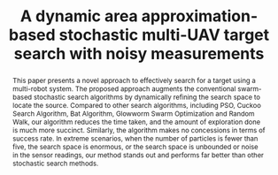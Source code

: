 ---
layout: project-page-new
title: "A dynamic area approximation-based stochastic multi-UAV target search with noisy measurements"
authors:
  - name: P. Gokul
    sup: 1
  - name: K. Harikumar
    sup: 2
  - name: J. Senthilnath
    sup: 3
affiliations:
  - name: Manipal Instituteof Technology, Manipal
    link: https://www.manipal.edu/mit.html
    sup: 1
  - name: Robotics Research Center, IIIT Hyderabad, India
    link: https://robotics.iiit.ac.in
    sup: 2
  - name: Institute for Infocomm Research (I2R), A*STAR, Singapore
    link: https://www.a-star.edu.sg/i2r
    sup: 3
permalink: /publications/2024/P_A-dynamic-area/
abstract: "This paper presents a novel approach to effectively search for a target using a multi-robot system. The proposed approach augments the conventional swarm-based stochastic search algorithms by dynamically refining the search space to locate the source. Compared to other search algorithms, including PSO, Cuckoo Search Algorithm, Bat Algorithm, Glowworm Swarm Optimization and Random Walk, our algorithm reduces the time taken, and the amount of exploration done is much more succinct. Similarly, the algorithm makes no concessions in terms of success rate. In extreme scenarios, when the number
of particles is fewer than five, the search space is enormous, or the search space is unbounded or noise in the sensor readings, our method stands out and performs far better than other stochastic search methods."
#project_page: https://ensemble-of-costs-diffusion.github.io/
paper: https://ieeexplore.ieee.org/stamp/stamp.jsp?arnumber=10557107
#code: https://github.com/vishal-2000/EDMP
#supplement: https://clipgraphs.github.io/static/pdfs/Supplementary.pdf
#video: https://www.youtube.com/watch?v=ITo8rMInatk&feature=youtu.be
#iframe: https://www.youtube.com/embed/ITo8rMInatk
#demo: https://anyloc.github.io/#interactive_demo

---